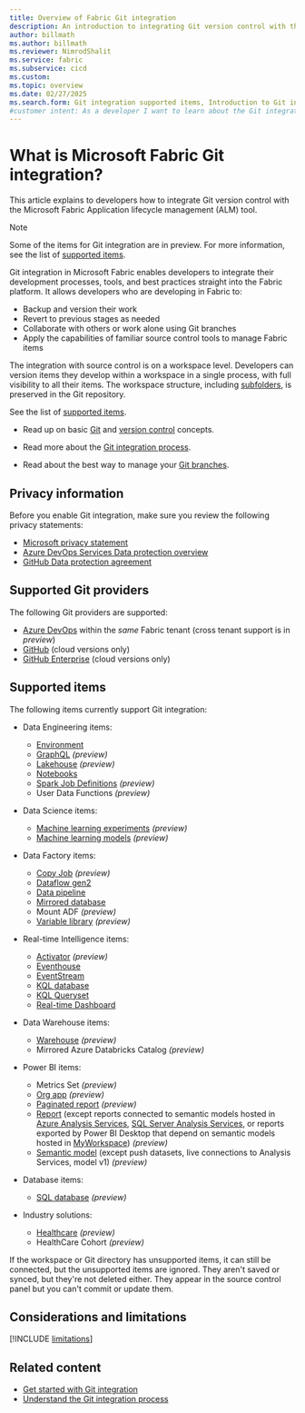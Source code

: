 ```yaml
---
title: Overview of Fabric Git integration
description: An introduction to integrating Git version control with the Fabric Application lifecycle management (ALM) tool
author: billmath
ms.author: billmath
ms.reviewer: NimrodShalit
ms.service: fabric
ms.subservice: cicd
ms.custom:
ms.topic: overview
ms.date: 02/27/2025
ms.search.form: Git integration supported items, Introduction to Git integration
#customer intent: As a developer I want to learn about the Git integration feature in Fabric so that my team can collaborate more effectively.
---
```


# What is Microsoft Fabric Git integration?

This article explains to developers how to integrate Git version control with the Microsoft Fabric Application lifecycle management (ALM) tool.

> [!NOTE]
> Some of the items for Git integration are in preview. For more information, see the list of [supported items](#supported-items).

Git integration in Microsoft Fabric enables developers to integrate their development processes, tools, and best practices straight into the Fabric platform. It allows developers who are developing in Fabric to:

* Backup and version their work
* Revert to previous stages as needed
* Collaborate with others or work alone using Git branches
* Apply the capabilities of familiar source control tools to manage Fabric items

The integration with source control is on a workspace level. Developers can version items they develop within a workspace in a single process, with full visibility to all their items. The workspace structure, including [subfolders](./git-integration-process.md#folders), is preserved in the Git repository.

See the list of [supported items](#supported-items).

* Read up on basic [Git](/devops/develop/git/what-is-git) and [version control](/devops/develop/git/what-is-version-control) concepts.  

* Read more about the [Git integration process](./git-integration-process.md).

* Read about the best way to manage your [Git branches](./manage-branches.md).

## Privacy information

Before you enable Git integration, make sure you review the following privacy statements:

* <a href="https://go.microsoft.com/fwlink/?LinkId=521839" target="_blank">Microsoft privacy statement</a>
* [Azure DevOps Services Data protection overview](/azure/devops/organizations/security/data-protection)
* <a href="https://github.com/customer-terms/github-data-protection-agreement" target="_blank">GitHub Data protection agreement</a>

## Supported Git providers

The following Git providers are supported:

* [Azure DevOps](/en-us/azure/devops/user-guide/code-with-git) within the *same* Fabric tenant (cross tenant support is in *preview*)
* [GitHub](https://github.com/) (cloud versions only)
* [GitHub Enterprise](https://github.com/enterprise) (cloud versions only)

## Supported items

The following items currently support Git integration:

* Data Engineering items:

  * [Environment](../../data-engineering/environment-git-and-deployment-pipeline.md#integrate-git-for-fabric-environments)
  * [GraphQL](../../data-engineering/graphql-source-control-and-deployment.md#api-for-graphql-git-integration) *(preview)*
  * [Lakehouse](../../data-engineering/lakehouse-git-deployment-pipelines.md#lakehouse-git-integration) *(preview)*
  * [Notebooks](../../data-engineering/notebook-source-control-deployment.md#notebook-git-integration)
  * [Spark Job Definitions](../../data-engineering/spark-job-definition-source-control.md) *(preview)*
  * User Data Functions *(preview)*

* Data Science items:
  * [Machine learning experiments](../../data-science/machine-learning-artifacts-git-deployment-pipelines.md#machine-learning-experiments-and-models-git-integration) *(preview)*
  * [Machine learning models](../../data-science/machine-learning-artifacts-git-deployment-pipelines.md#machine-learning-experiments-and-models-git-integration) *(preview)*

* Data Factory items:

  * [Copy Job](../../data-factory/cicd-copy-job.md#git-integration-for-copy-job) *(preview)*
  * [Dataflow gen2](../../data-factory/dataflow-gen2-cicd-and-git-integration.md)
  * [Data pipeline](../../data-factory/cicd-pipelines.md)
  * [Mirrored database](../../mirroring/mirrored-database-cicd.md#mirrored-database-git-integration)
  * Mount ADF *(preview)*
  * [Variable library](../variable-library/variable-library-cicd.md#variable-libraries-and-git-integration) *(preview)*

* Real-time Intelligence items:

  * [Activator](../../real-time-intelligence/git-deployment-pipelines.md) *(preview)*
  * [Eventhouse](../../real-time-intelligence/git-deployment-pipelines.md)
  * [EventStream](../../real-time-intelligence/git-deployment-pipelines.md)
  * [KQL database](../../real-time-intelligence/git-deployment-pipelines.md)
  * [KQL Queryset](../../real-time-intelligence/git-deployment-pipelines.md)
  * [Real-time Dashboard](../../real-time-intelligence/git-deployment-pipelines.md)

* Data Warehouse items:

  * [Warehouse](../../data-warehouse/source-control.md#git-integration) *(preview)*
  * Mirrored Azure Databricks Catalog *(preview)*

* Power BI items:

  * Metrics Set *(preview)*
  * [Org app](/power-bi/consumer/org-app-items/org-app-cicd) *(preview)*
  * [Paginated report](/power-bi/paginated-reports/paginated-github-integration) *(preview)*
  * [Report](./source-code-format.md#report-files) (except reports connected to semantic models hosted in [Azure Analysis Services](/azure/analysis-services/analysis-services-overview), [SQL Server Analysis Services](/analysis-services/analysis-services-overview), or reports exported by Power BI Desktop that depend on semantic models hosted in [MyWorkspace](../../admin/portal-workspaces.md#govern-my-workspaces)) *(preview)*
  * [Semantic model](./source-code-format.md#semantic-model-files) (except push datasets, live connections to Analysis Services, model v1) *(preview)*

* Database items:

  * [SQL database](../../database/sql/source-control.md) *(preview)*

* Industry solutions:

  * [Healthcare](/industry/healthcare/healthcare-data-solutions/application-lifecycle-management) *(preview)*
  * HealthCare Cohort *(preview)*

If the workspace or Git directory has unsupported items, it can still be connected, but the unsupported items are ignored. They aren't saved or synced, but they're not deleted either. They appear in the source control panel but you can't commit or update them.

## Considerations and limitations

[!INCLUDE [limitations](../includes/git-limitations.md)]

## Related content

* [Get started with Git integration](./git-get-started.md)
* [Understand the Git integration process](./git-integration-process.md)
